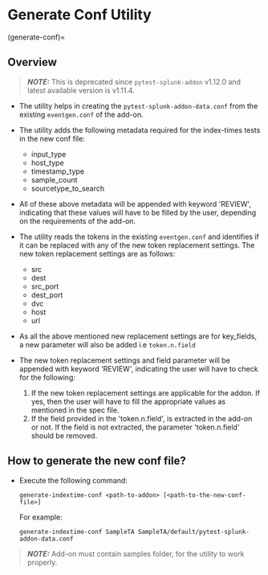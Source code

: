 # Generate Conf Utility

(generate-conf)=

## Overview

> **_NOTE:_** This is deprecated since `pytest-splunk-addon` v1.12.0 and latest available version is v1.11.4.


- The utility helps in creating the `pytest-splunk-addon-data.conf` from the existing `eventgen.conf` of the add-on.

- The utility adds the following metadata required for the index-times tests in the new conf file:

   - input_type
   - host_type
   - timestamp_type
   - sample_count
   - sourcetype_to_search

- All of these above metadata will be appended with keyword 'REVIEW', indicating that these values will have to be filled by the
  user, depending on the requirements of the add-on.

- The utility reads the tokens in the existing `eventgen.conf` and identifies if it can be replaced with any of
  the new token replacement settings. The new token replacement settings are as follows:

   - src
   - dest
   - src_port
   - dest_port
   - dvc
   - host
   - url

- As all the above mentioned new replacement settings are for key_fields, a new parameter will also be added i.e `token.n.field`

- The new token replacement settings and field parameter will be appended with keyword 'REVIEW', indicating the user will have to check
  for the following:

   1. If the new token replacement settings are applicable for the addon. If yes, then the user will have to fill the appropriate values as mentioned in the spec file.
   2. If the field provided in the 'token.n.field', is extracted in the add-on or not. If the field is not extracted,
      the parameter 'token.n.field' should be removed.

## How to generate the new conf file?

 - Execute the following command:

    ```console
    generate-indextime-conf <path-to-addon> [<path-to-the-new-conf-file>]
    ```
   
    For example:
   
    ```console
    generate-indextime-conf SampleTA SampleTA/default/pytest-splunk-addon-data.conf
    ```

> **_NOTE:_** Add-on must contain samples folder, for the utility to work properly.


